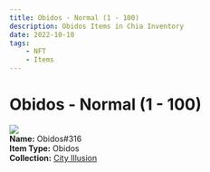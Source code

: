 ```yaml
---
title: Obidos - Normal (1 - 100)
description: Obidos Items in Chia Inventory
date: 2022-10-10
tags:
    - NFT
    - Items
---
```


# Obidos - Normal (1 - 100)
<div class="item_thumbnail">
<img loading="lazy" src="https://ac4smdzldid3c7ofhxa2eyspjdfe5k5spqgnjiovucbcy.arweave.net/ALk_-mDysaB7F9_xT3BomJ_PSMpOq7J8DNSh1aCCL_A"><br/>
<div><strong>Name:</strong> Obidos#316</div>
<div><strong>Item Type:</strong> Obidos</div>
<div><strong>Collection:</strong> <a href="https://www.spacescan.io/xch/nft/collection/col1lend2dcn558km4wcwta4xnkfv3xpcmlp9kyt0m909emvfxechlyqdl5ndg">City Illusion</a></div>
</div>

